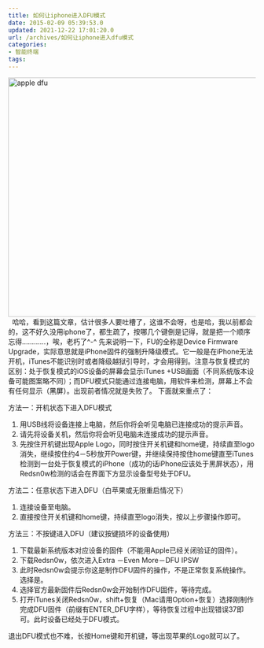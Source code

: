 ```yaml
---
title: 如何让iphone进入DFU模式
date: 2015-02-09 05:39:53.0
updated: 2021-12-22 17:01:20.0
url: /archives/如何让iphone进入dfu模式
categories: 
- 智能终端
tags: 
---
```


<a href="http://uu126.cn/wp-content/uploads/2015/02/apple-dfu.png"><img class="alignnone size-full wp-image-1405" src="http://uu126.cn/wp-content/uploads/2015/02/apple-dfu.png" alt="apple dfu" width="600" height="486" /></a>
&nbsp;
哈哈，看到这篇文章，估计很多人要吐槽了，这谁不会呀，也是哈，我以前都会的，这不好久没用iphone了，都生疏了，按哪几个键倒是记得，就是把一个顺序忘得…………，唉，老朽了^-^
先来说明一下，FU的全称是Device Firmware Upgrade，实际意思就是iPhone固件的强制升降级模式。它一般是在iPhone无法开机，iTunes不能识别时或者降级越狱引导时，才会用得到。注意与恢复模式的区别：处于恢复模式的iOS设备的屏幕会显示iTunes +USB画面（不同系统版本设备可能图案略不同）；而DFU模式只能通过连接电脑，用软件来检测，屏幕上不会有任何显示<span style="color: #000000;">（黑屏）</span>。出现前者情况就是失败了。
下面就来重点了：
<div class="para">方法一：开机状态下进入DFU模式</div>
<ol class="custom_num para-list list-paddingleft-1">
	<li class="list-num-1-1 list-num-paddingleft-1">
<div class="para">用USB线将设备连接上电脑，然后你将会听见电脑已连接成功的提示声音。</div></li>
	<li class="list-num-1-2 list-num-paddingleft-1">
<div class="para">请先将设备关机，然后你将会听见电脑未连接成功的提示声音。</div></li>
	<li class="list-num-1-3 list-num-paddingleft-1">
<div class="para">先按住开机键出现Apple Logo，同时按住开关机键和home键，持续直至logo消失，继续按住约4－5秒放开Power键，并继续保持按住home键直至iTunes检测到一台处于恢复模式的iPhone（成功的话iPhone应该处于黑屏状态），用Redsn0w检测的话会在界面下方显示设备型号处于DFU。</div></li>
</ol>
<div class="para">方法二：任意状态下进入DFU（白苹果或无限重启情况下）</div>
<ol class="custom_num para-list list-paddingleft-1">
	<li class="list-num-1-1 list-num-paddingleft-1">
<div class="para">连接设备至电脑。</div></li>
	<li class="list-num-1-2 list-num-paddingleft-1">
<div class="para">直接按住开关机键和home键，持续直至logo消失，按以上步骤操作即可。</div></li>
</ol>
<div class="para">方法三：不按键进入DFU（建议按键损坏的设备使用）</div>
<ol class="custom_num para-list list-paddingleft-1">
	<li class="list-num-1-1 list-num-paddingleft-1">
<div class="para">下载最新系统版本对应设备的固件（不能用Apple已经关闭验证的固件）。</div></li>
	<li class="list-num-1-2 list-num-paddingleft-1">
<div class="para">下载Redsn0w，依次进入Extra －Even More－DFU IPSW</div></li>
	<li class="list-num-1-3 list-num-paddingleft-1">
<div class="para">此时Redsn0w会提示你这是制作DFU固件的操作，不是正常恢复系统操作。选择是。</div></li>
	<li class="list-num-1-4 list-num-paddingleft-1">
<div class="para">选择官方最新固件后Redsn0w会开始制作DFU固件，等待完成。</div></li>
	<li class="list-num-1-5 list-num-paddingleft-1">
<div class="para">打开iTunes关闭Redsn0w，shift+恢复（Mac请用Option+恢复）选择刚制作完成DFU固件（前缀有ENTER_DFU字样），等待恢复过程中出现错误37即可。此时设备已经处于DFU模式。</div></li>
</ol>
退出DFU模式也不难，长按Home键和开机键，等出现苹果的Logo就可以了。